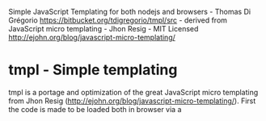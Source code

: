 
Simple JavaScript Templating for both nodejs and browsers - Thomas Di Grégorio
https://bitbucket.org/tdigregorio/tmpl/src - derived from
JavaScript micro templating - Jhon Resig - MIT Licensed
http://ejohn.org/blog/javascript-micro-templating/


# tmpl - Simple templating

tmpl is a portage and optimization of the great JavaScript micro templating from
Jhon Resig (http://ejohn.org/blog/javascript-micro-templating/).
First the code is made to be loaded both in browser via a <script> tag or in 
nodejs via require.
Second the templating rules have been exported into a rules array to let 
developpers create their own rules.



## Install

To use tmpl you have to load tmpl itself, plus some template rules. Some rules 
sets are bundled in the tmpl repo to help people understanding the rules syntax.

Pre made rules sets are:

- jstag (src/tmpl.x-tmpl-jstag.js) : Rules looking like 
  `Hello <:varName/>`
- jresig (src/tmpl.x-tmpl-jresig.js) : The original rules from John Resig's blog post, looking like 
  `Hello <%=varName%>`
- php-like (src/tmpl.x-php-like.js) : Rules looking like php's : 
  `Hello <?=varName?>`
- tjs (src/tmpl.x-tmpl-tjs.js) : Rules looking like tjs, looks like 
  `Hello {{=varName}}`

Or you create your ow rules (see [how to create templating rules](#create)).

	<script src="js/tmpl.js"></script>
	<script src="js/tmpl.x-tmpl-jresig.js"></script>
	<script src="js/tmpl.x-tmpl-jstag.js"></script>

You can load several rules sets if needed, the rules will be store separately so
you'll be able to use the ones needed for each templates you wrote.



## Usage

Use the tmpl function to generate a templating function. A templating function 
will take an Object as argument and return a string. You have to specify wich 
rules set to use for this template string:

	var greet = tmpl( "Some text and <%=thing%>!", 'x-tmpl-jresig' );

The references in template tokens resolves to the properties of the Object 
given as argument to the templating function.

	myDiv.innerText = greet( { thing: 'that\'s it' } );

You can also chain the calls to tmpl and the templating function directly if the
resulting template function is needed only 1 time:

	myDiv.innerHTML = tmpl( "Some text and <:thing/>!" )( { thing: 'that\'s it' } );

(notice the lack of rules sets name as a default one has been set see [default rules set](#default))

This syntax is not optimized if the template have to be resolved several times 
(like in a for loop), because the parsing of rules and tpl function 
creation are executed each time. You better have to save the templating function
in a variable (like a global one) and use it against your data each time needed.

>Tips:
>
>- You can write a multiline string in javascript using the backslash (\\) hack:

	var myArticleTpl = tmpl( 
							'<article class="catalog-item cat-<:category.id/>">\
								<span class="title"><:title/></span>\
							</article>'
							);

>Using this syntax is correct in javascript cause you escaped the newline char so
>the javascript virtual machine wont save this unknown char in the string. The 
>caveat is that the newline chars are lost. If you need to the newline chars to 
>be present in the final string you'll have explicitly write it:

	var myArticleTpl = tmpl( 
							'<article class="catalog-item cat-<:category.id/>">\n\
								<span class="title"><:title/></span>\n\
							</article>'
							);

>- You can access global objects in the template tokens has you will in a normal function:

	window.admin = true;
	var myArticleTpl = tmpl( 
							'<article class="catalog-item cat-<:category.id/>">\
								<span class="title"><:title/></span>\
								<admin?>\
									<button class="editor">Edit</button>\
								</if>\
							</article>'
							);
	
	for( var i = 0, item; item = myDatas[i++]; )
		myBlog.innerHTML = myArticleTpl( item );
			
>
>
>
>- Vanilla javascript Arrays work like a charm with tpl functions! As tpl functions take one object 
> as argument,`Array.map` or `Array.forEach` have the good signature for their callback:

	myBlog.innerHTML = myArticlesDatas.map( myArticleTpl ).join('');  // Notice Array.join usage
>
>
>
>- Embed template in your <html> markup within <script> tags! Every <script> with a type attribute different of "text/javascript" wont be executed. Use this feature to embbed your template with the type corresponding to the rules set to use:

	<script id="myTaxonomyTpl" type="text/x-php-like">
		<span class="taxonomy-<?= tax ?>"><?= tax ?></span>
		<? if( admin ) { ?>
			<button>Edit</button>
		<? } ?>
	</script>
>
>
>
> Then select the <script> tag's innerHTML to get your template as a string:

	myTaxonomyTpl = tmpl( $('#myTaxonomyTpl').html(), $('#myTaxonomyTpl').attr('type') );



## Declare one rules set as default one
<a name="default"></a>

You can say to tmpl to use one rules set as the default one, to avoid giving the 
name each time you create a template function.

	tmpl.defaultRules = 'x-tmpl-jstag';

This is especially usefull if you loaded only one rules set.










<a name="create"></a>
## Create a templating rule

Simply add to the `tmpl.rules` Array a hash with 's' (search) and 'r' (replace) props :

	var rule = {s:<RegExp>, r:<string or function>};
	tmpl.rules.push(rule);

A rule consist in a RegExp that will be used in a **String.replace** to replace by the replace value.
The replace string will be part of the final function code generated, so you are in a middle of 
a javacript string declaration named 'o' (as output) ex : 

	var o = "<result of template here>"; return o;

So imagine your template is `"Doctor @who@ ?"` the function code without any rules
will be:

	var o = "Doctor @who@ !"; return o;

Now we want to insert the value of a the `who` variable, the final js code should be:

	var o = "Doctor " + (who) + " !"; return o;

**Exemple**: Find a var token of form `text @varname@ text` and replace by the value of the given variable name.

	{
		s: /@(.*?)@/g , 	// Search char '@' then capture everything until another '@' (don't forget the global modifier /./g)
		r: '" + ($1) + "'	// Now after our rule is replaced the js code will be: var o = "Doctor " + (who) + " !"; return o;
	}




## What is the rest of the tpl function declaration ?

The astuce for passing an object as first argument, and don't having to name the argument for accessing properties (aka : `var o = "Doctor " + (data.who) + " !"; return o;`) resides in using the
javascript `with( ... )` statement:

	function( data )
	{
		with( data )
		{
			var o = "<result of template here>";
			return o;
		}
	}




## A more complex ex now! 

Imagine a conditional block of form `lorem @IF::expression@ ipsum @STOP::IF dolor sit amet` ,
we need 2 rules: 1 for opening tag and one for the closing one.

Here the code without any rule will be: 

	var o = "lorem @IF::expression@ ipsum @STOP::IF dolor sit amet"; return o;

The **openning token** rule will have to capture the `expression` and replace by a js `if( ... )` statement:

	{	
		s: /@IF::(.*?)@/g , 		// Search chars '@IF::' then capture everything until another '@'
		r: '"; if( $1 ) { o+="'		// Replace by a javascript if
	}

and with this rule replaced the js code will be: 

	var o = "lorem "; if(expression) { o+=" ipsum @STOP::IF dolor sit amet"; return o;

this code is buggy cause we need the **close token** rule:

	{
		s: /@STOP::IF/g , 			// Search chars '@STOP::IF'
		r: '"; } o+="'				// close the if statement
	}

Here the final code is: 

	var o = "lorem "; if(expression) { o+=" ipsum "; } o+=" dolor sit amet"; return o;`




## Unescaping:

A common use case is to first create a rules to escape " double quote char to be able to paste a quote in the resulting code
otherwise the quote should close the string declaration in js code. Imagine a simple HTML template string as `<div class="item">foo</div>` would breaks the parsing:

	var o = "<div class="item">foo</div>"; return o;

Here the quotes surrounding "item" breaks the js string declaration.
A simple rule to escape all quotes would be:

	{	s: /"/g ,	r: '\\"'	}			// Replace " by \"

So after escape no more problems with html attributes: 

	var o = "<div class=\"item\">foo</div>"; return o;

> Tip: this rule is the `tmpl.rules.default` rules set added every time before custom rules.

The problem is that escaping all the template's quotes will also escape the one in the parts you want to use as js statements. Ex with the form `<div class="item">{{if bar == "foo"}}foo{{/if}}</div>`:

	{	s: /"/g ,	r: '\\"'	},			// Escape all quotes (")
	{
		s: /\{\{if(.*?)\}\}/g , 			// Search chars '{{if' then capture everything until '}}' are found
		r: '"; if( $1 ) { o+="'				// Replace by if statement with 1st capture
	}
	
The broken code will be:

	var o = "<div class=\"item\">"; if( bar == \"foo\" ) { o+="foo"; } o+="</div>"; return o;

Here our js code will break because of escaped quotes surrounding foo: `if( bar == \"foo\" )`
You should instead use here a replacement function to first unescape the quotes in captured string before concatenate
it to the final js code like:

	{
		// Search chars '{{if' then capture everything until '}}' are found
		s: /\{\{if(.*?)\}\}/g ,
		
		// Normal String.replace signature: function(<part of string match all rexexp> , <1st capture> , <2nd capture>, etc ...)
		r: function(found, $1, $2, ...)
		{
			var code = $1.replace(/\\"/g, '"');		// Replace '\"' by '"'
			return '"; if( ' + code + ' ) { o+="';	// Return the good js code
		}				
	}

Quite ugly!
It's why the `tmpl.unescapeCode(<string>)` static maethod exists !
It's doing the unescape for you before resolving the mask passed to it!
Ex:

	{
		s: /\{\{if(.*?)\}\}/g , 						// Search chars '{{if' then capture everything until '}}' are found
		r: tmpl.unescapeCode('"; if( $1 ) { o+="')		// $1 is unescaped to be js code!!
	}